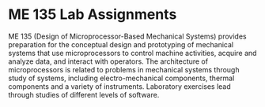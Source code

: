 # ME 135 Lab Assignments

ME 135 (Design of Microprocessor-Based Mechanical Systems) provides preparation for the conceptual design 
and prototyping of mechanical systems that use microprocessors to control machine activities, acquire and analyze data,
and interact with operators. The architecture of microprocessors is related to problems in mechanical systems through study of systems,
including electro-mechanical components, thermal components and a variety of instruments. 
Laboratory exercises lead through studies of different levels of software.
